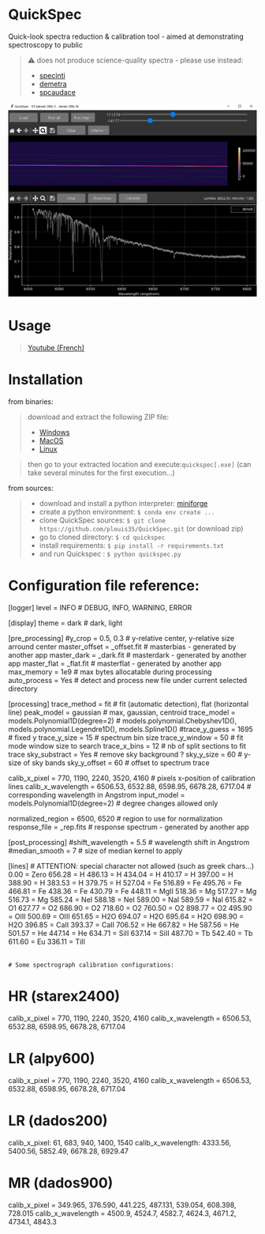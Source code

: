 # QuickSpec
Quick-look spectra reduction &amp; calibration tool - aimed at demonstrating spectroscopy to public
> :warning: does not produce science-quality spectra - please use instead:
> - [specinti](https://solex.astrosurf.com/specinti1_fr.html)
> - [demetra](https://www.shelyak.com/logiciel/logiciel-demetra/)
> - [spcaudace](http://spcaudace.free.fr)

![Alt text](./screenshot_01.PNG)

# Usage
> [Youtube (French)](https://)

# Installation
from binaries:
> download and extract the following ZIP file:
> - [Windows](https://)
> - [MacOS](https://)
> - [Linux](https://)

> then go to your extracted location and execute:```quickspec[.exe]``` (can take several minutes for the first execution...)

from sources:
> - download and install a python interpreter: [miniforge](https://github.com/conda-forge/miniforge)
> - create a python environment: ```$ conda env create ...```
> - clone QuickSpec sources: ```$ git clone https://github.com/plouis35/QuickSpec.git``` (or download zip)
> - go to cloned directory: ```$ cd quickspec```
> - install requirements: ```$ pip install -r requirements.txt```
> - and run Quickspec : ```$ python quickspec.py```

# Configuration file reference: 
[logger]
level = INFO                                    # DEBUG, INFO, WARNING, ERROR

[display]
theme = dark                                    # dark, light

[pre_processing]
#y_crop = 0.5, 0.3                              # y-relative center, y-relative size arround center
master_offset = _offset.fit                     # masterbias - generated by another app
master_dark = _dark.fit                         # masterdark - generated by another app
master_flat = _flat.fit                         # masterflat - generated by another app
max_memory = 1e9                                # max bytes allocatable during processing
auto_process = Yes                              # detect and process new file under current selected directory

[processing]
trace_method = fit                              # fit (automatic detection), flat (horizontal line)
peak_model = gaussian                           # max, gaussian, centroid
trace_model = models.Polynomial1D(degree=2)     # models.polynomial.Chebyshev1D(), models.polynomial.Legendre1D(), models.Spline1D()
#trace_y_guess = 1695                           # fixed y
trace_y_size = 15                               # spectrum bin size
trace_y_window = 50                             # fit mode window size to search 
trace_x_bins = 12                               # nb of split sections to fit trace
sky_substract = Yes                             # remove sky background ?
sky_y_size = 60                                 # y-size of sky bands
sky_y_offset = 60                               # offset to spectrum trace

calib_x_pixel = 770, 1190, 2240, 3520, 4160                             # pixels x-position of calibration lines
calib_x_wavelength = 6506.53, 6532.88, 6598.95, 6678.28, 6717.04        # corresponding wavelength in Angstrom
input_model = models.Polynomial1D(degree=2)                             # degree changes allowed only

normalized_region = 6500, 6520                  # region to use for normalization
response_file = _rep.fits                       # response spectrum - generated by another app

[post_processing]
#shift_wavelength = 5.5                         # wavelength shift in Angstrom
#median_smooth = 7                              # size of median kernel to apply 

[lines]                                         # ATTENTION: special character not allowed (such as greek chars...)
0.00 = Zero
656.28 = H
486.13 = H
434.04 = H
410.17 = H
397.00 = H 
388.90 = H 
383.53 = H
379.75 = H
527.04 = Fe 
516.89 = Fe 
495.76 = Fe 
466.81 = Fe 
438.36 = Fe 
430.79 = Fe 
448.11 = MgII
518.36 = Mg 
517.27 = Mg 
516.73 = Mg 
585.24 = NeI
588.18 = NeI
589.00 = NaI
589.59 = NaI
615.82 = O1 
627.77 = O2 
686.90 = O2 
718.60 = O2 
760.50 = O2 
898.77 = O2 
495.90 = OIII
500.69 = OIII
651.65 = H2O
694.07 = H2O
695.64 = H2O
698.90 = H2O
396.85 = CaII
393.37 = CaII
706.52 = He
667.82 = He
587.56 = He
501.57 = He
447.14 = He
634.71 = SiII
637.14 = SiII
487.70 = Tb 
542.40 = Tb 
611.60 = Eu 
336.11 = TiII
```

# Some spectrograph calibration configurations: 

```
# HR (starex2400)
calib_x_pixel = 770, 1190, 2240, 3520, 4160
calib_x_wavelength = 6506.53, 6532.88, 6598.95, 6678.28, 6717.04

# LR (alpy600)
calib_x_pixel = 770, 1190, 2240, 3520, 4160
calib_x_wavelength = 6506.53, 6532.88, 6598.95, 6678.28, 6717.04

# LR (dados200)
calib_x_pixel: 61, 683, 940, 1400, 1540
calib_x_wavelength: 4333.56, 5400.56, 5852.49, 6678.28, 6929.47

# MR (dados900)
calib_x_pixel = 349.965, 376.590, 441.225, 487.131, 539.054, 608.398,  728.015
calib_x_wavelength = 4500.9, 4524.7, 4582.7, 4624.3, 4671.2, 4734.1, 4843.3

```